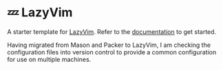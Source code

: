 # 💤 LazyVim

A starter template for [LazyVim](https://github.com/LazyVim/LazyVim).
Refer to the [documentation](https://lazyvim.github.io/installation) to get started.

Having migrated from Mason and Packer to LazyVim, I am checking the configuration files into version control to provide a common configuration for use on multiple machines.
